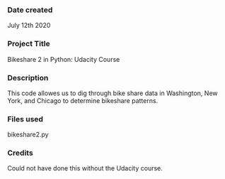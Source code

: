 ### Date created
July 12th 2020

### Project Title
Bikeshare 2 in Python: Udacity Course

### Description
This code allowes us to dig through bike share data in Washington, New York, and Chicago to determine bikeshare patterns.

### Files used
bikeshare2.py

### Credits
Could not have done this without the Udacity course.

